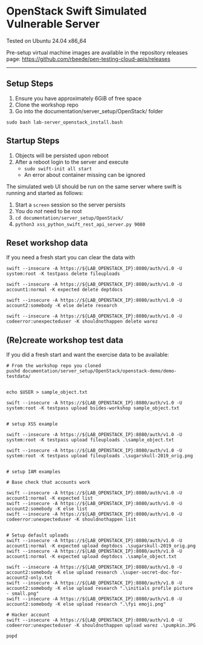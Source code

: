 # OpenStack Swift Simulated Vulnerable Server

Tested on Ubuntu 24.04 x86_64

Pre-setup virtual machine images are available in the repository releases page: https://github.com/rbeede/pen-testing-cloud-apis/releases

---

## Setup Steps

1. Ensure you have approximately 6GiB of free space
1. Clone the workshop repo
1. Go into the documentation/server_setup/OpenStack/ folder

`sudo bash lab-server_openstack_install.bash`

## Startup Steps

1. Objects will be persisted upon reboot
1. After a reboot login to the server and execute
   - `sudo swift-init all start`
   - An error about container missing can be ignored
   
The simulated web UI should be run on the same server where swift is running and started as follows:
1. Start a `screen` session so the server persists
1. You do _not_ need to be root
1. `cd documentation/server_setup/OpenStack/`
1. `python3 xss_python_swift_rest_api_server.py 9080`

## Reset workshop data

If you need a fresh start you can clear the data with

```shell
swift --insecure -A https://${LAB_OPENSTACK_IP}:8080/auth/v1.0 -U system:root -K testpass delete fileuploads

swift --insecure -A https://${LAB_OPENSTACK_IP}:8080/auth/v1.0 -U account1:normal -K expected delete deptdocs

swift --insecure -A https://${LAB_OPENSTACK_IP}:8080/auth/v1.0 -U account2:somebody -K else delete research 

swift --insecure -A https://${LAB_OPENSTACK_IP}:8080/auth/v1.0 -U codeerror:unexpecteduser -K shouldnothappen delete warez
```

## (Re)create workshop test data

If you did a fresh start and want the exercise data to be available:

```shell
# From the workshop repo you cloned
pushd documentation/server_setup/OpenStack/openstack-demo/demo-testdata/
```

```shell

echo $USER > sample_object.txt

swift --insecure -A https://${LAB_OPENSTACK_IP}:8080/auth/v1.0 -U system:root -K testpass upload bsides-workshop sample_object.txt


# setup XSS example

swift --insecure -A https://${LAB_OPENSTACK_IP}:8080/auth/v1.0 -U system:root -K testpass upload fileuploads .\sample_object.txt

swift --insecure -A https://${LAB_OPENSTACK_IP}:8080/auth/v1.0 -U system:root -K testpass upload fileuploads .\sugarskull-2019_orig.png


# setup IAM examples

# Base check that accounts work

swift --insecure -A https://${LAB_OPENSTACK_IP}:8080/auth/v1.0 -U account1:normal -K expected list
swift --insecure -A https://${LAB_OPENSTACK_IP}:8080/auth/v1.0 -U account2:somebody -K else list
swift --insecure -A https://${LAB_OPENSTACK_IP}:8080/auth/v1.0 -U codeerror:unexpecteduser -K shouldnothappen list


# Setup default uploads
swift --insecure -A https://${LAB_OPENSTACK_IP}:8080/auth/v1.0 -U account1:normal -K expected upload deptdocs .\sugarskull-2019_orig.png
swift --insecure -A https://${LAB_OPENSTACK_IP}:8080/auth/v1.0 -U account1:normal -K expected upload deptdocs .\sample_object.txt

swift --insecure -A https://${LAB_OPENSTACK_IP}:8080/auth/v1.0 -U account2:somebody -K else upload research .\super-secret-doc-for-account2-only.txt
swift --insecure -A https://${LAB_OPENSTACK_IP}:8080/auth/v1.0 -U account2:somebody -K else upload research ".\initials profile picture - small.png"
swift --insecure -A https://${LAB_OPENSTACK_IP}:8080/auth/v1.0 -U account2:somebody -K else upload research ".\fyi emoji.png"

# Hacker account
swift --insecure -A https://${LAB_OPENSTACK_IP}:8080/auth/v1.0 -U codeerror:unexpecteduser -K shouldnothappen upload warez .\pumpkin.JPG
```


```shell
popd
```
